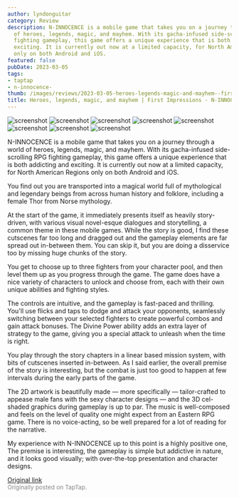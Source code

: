 ```yaml
---
author: lyndonguitar
category: Review
description: N-INNOCENCE is a mobile game that takes you on a journey through a world
  of heroes, legends, magic, and mayhem. With its gacha-infused side-scrolling RPG
  fighting gameplay, this game offers a unique experience that is both addicting and
  exciting. It is currently out now at a limited capacity, for North American Regions
  only on both Android and iOS.
featured: false
pubDate: 2023-03-05
tags:
- taptap
- n-innocence-
thumb: /images/reviews/2023-03-05-heroes-legends-magic-and-mayhem--first-impressions---n-innocence-0.avif
title: Heroes, legends, magic, and mayhem | First Impressions - N-INNOCENCE
---
```


<div class="gallery">
  <img src="/images/reviews/2023-03-05-heroes-legends-magic-and-mayhem--first-impressions---n-innocence-0.avif" alt="screenshot" />
  <img src="/images/reviews/2023-03-05-heroes-legends-magic-and-mayhem--first-impressions---n-innocence-1.avif" alt="screenshot" />
  <img src="/images/reviews/2023-03-05-heroes-legends-magic-and-mayhem--first-impressions---n-innocence-2.avif" alt="screenshot" />
  <img src="/images/reviews/2023-03-05-heroes-legends-magic-and-mayhem--first-impressions---n-innocence-3.avif" alt="screenshot" />
  <img src="/images/reviews/2023-03-05-heroes-legends-magic-and-mayhem--first-impressions---n-innocence-4.avif" alt="screenshot" />
  <img src="/images/reviews/2023-03-05-heroes-legends-magic-and-mayhem--first-impressions---n-innocence-5.avif" alt="screenshot" />
  <img src="/images/reviews/2023-03-05-heroes-legends-magic-and-mayhem--first-impressions---n-innocence-6.avif" alt="screenshot" />
  <img src="/images/reviews/2023-03-05-heroes-legends-magic-and-mayhem--first-impressions---n-innocence-7.avif" alt="screenshot" />
</div>

N-INNOCENCE is a mobile game that takes you on a journey through a world of heroes, legends, magic, and mayhem. With its gacha-infused side-scrolling RPG fighting gameplay, this game offers a unique experience that is both addicting and exciting. It is currently out now at a limited capacity, for North American Regions only on both Android and iOS.

You find out you are transported into a magical world full of mythological and legendary beings from across human history and folklore, including a female Thor from Norse mythology.

At the start of the game, it immediately presents itself as heavily story-driven, with various visual novel-esque dialogues and storytelling, a common theme in these mobile games. While the story is good, I find these cutscenes far too long and dragged out and the gameplay elements are far spread out in-between them. You can skip it, but you are doing a disservice too by missing huge chunks of the story.

You get to choose up to three fighters from your character pool, and then level them up as you progress through the game. The game does have a nice variety of characters to unlock and choose from, each with their own unique abilities and fighting styles.

The controls are intuitive, and the gameplay is fast-paced and thrilling. You'll use flicks and taps to dodge and attack your opponents, seamlessly switching between your selected fighters to create powerful combos and gain attack bonuses. The Divine Power ability adds an extra layer of strategy to the game, giving you a special attack to unleash when the time is right.

You play through the story chapters in a linear based mission system, with bits of cutscenes inserted in-between. As I said earlier, the overall premise of the story is interesting, but the combat is just too good to happen at few intervals during the early parts of the game.

The 2D artwork is beautifully made — more specifically — tailor-crafted to appease male fans with the sexy character designs — and the 3D cel-shaded graphics during gameplay is up to par. The music is well-composed and feels on the level of quality one might expect from an Eastern RPG game. There is no voice-acting, so be well prepared for a lot of reading for the narrative.

My experience with N-INNOCENCE up to this point is a highly positive one, The premise is interesting, the gameplay is simple but addictive in nature, and it looks good visually; with over-the-top presentation and character designs.

[Original link](https://www.taptap.io/post/4713078)<br><span style="font-size: 0.95em; color: #888;">Originally posted on TapTap.</span>